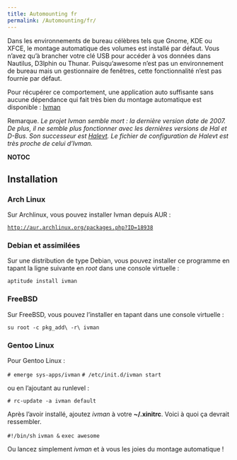 ```yaml
---
title: Automounting fr
permalink: /Automounting/fr/
---
```


Dans les environnements de bureau célèbres tels que Gnome, KDE ou XFCE, le montage automatique des volumes est installé par défaut. Vous n’avez qu’à brancher votre clé USB pour accéder à vos données dans Nautilus, D3lphin ou Thunar. Puisqu’awesome n’est pas un environnement de bureau mais un gestionnaire de fenêtres, cette fonctionnalité n’est pas fournie par défaut.

Pour récupérer ce comportement, une application auto suffisante sans aucune dépendance qui fait très bien du montage automatique est disponible : [Ivman](http://ivman.sourceforge.net/)

Remarque.
*Le projet Ivman semble mort : la dernière version date de 2007. De plus, il ne semble plus fonctionner avec les dernières versions de Hal et D-Bus. Son successeur est [Halevt](http://www.nongnu.org/halevt/). Le fichier de configuration de Halevt est très proche de celui d’Ivman.*

__NOTOC__

Installation
------------

### Arch Linux

Sur Archlinux, vous pouvez installer Ivman depuis AUR :

[`http://aur.archlinux.org/packages.php?ID=18938`](http://aur.archlinux.org/packages.php?ID=18938)

### Debian et assimilées

Sur une distribution de type Debian, vous pouvez installer ce programme en tapant la ligne suivante en *root* dans une console virtuelle :

`aptitude install ivman`

### FreeBSD

Sur FreeBSD, vous pouvez l’installer en tapant dans une console virtuelle :

`su root -c pkg_add\ -r\ ivman`

### Gentoo Linux

Pour Gentoo Linux :

`# emerge sys-apps/ivman`
`# /etc/init.d/ivman start`

ou en l’ajoutant au runlevel :

`# rc-update -a ivman default`

Après l’avoir installé, ajoutez *ivman* à votre **~/.xinitrc**. Voici à quoi ça devrait ressembler.

`#!/bin/sh`
`ivman &`
`exec awesome`

Ou lancez simplement *ivman* et à vous les joies du montage automatique !
